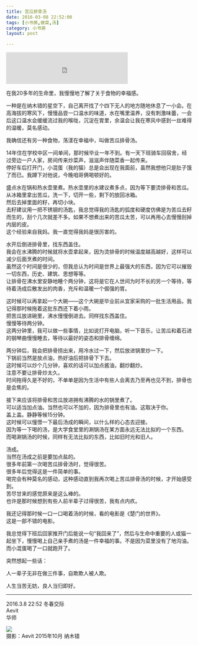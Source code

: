 ```yaml
---
title: 苦瓜排骨汤  
date: 2016-03-08 22:52:00  
tags: [小书房,做菜,汤]  
category: 小书房  
layout: post  

---
```


<iframe frameborder="no" border="0" marginwidth="0" marginheight="0" width="330" height="86" src="http://music.163.com/outchain/player?type=2&amp;id=149321&amp;auto=0&amp;height=66"></iframe>

在我20多年的生命里，我慢慢地了解了关于食物的幸福感。

一种是在纳木错的星空下，自己离开找了个四下无人的地方随地休息了一小会。在高海拔的寒风下，慢慢品尝一口温水的味道，水在嘴里温养，没有刺激味蕾，一会后这口温水会缓缓流过我的喉咙，沉淀在胃里，余温会让我在寒风中感到一丝难得的温暖，莫名感动。

我确信还有另一种食物，荡漾在幸福中，叫做苦瓜排骨汤。

<!--more-->

14年住在学校中区一间单间，那时候毕业一年不到。有一天下班骑车回宿舍，经过旁边一户人家，房间传来炒菜声，滋滋声伴随菜香一起传来。  
停好车后打开门，小混蛋（我的猫）总是会出现在我面前，虽然我想他只是肚子饿了而已。我蹲下对他说，今晚咱哥俩喝顿好的。

盛点水在锅和热水壶里煮。热水壶里的水建议煮多点，因为等下要烫排骨和苦瓜。  
从冰箱里拿出苦瓜，洗一下，切开一些，剩下的放回冰箱。  
然后去掉里面的籽，再切小块。  
去籽建议用一把不锈钢的汤匙，我总觉得我的汤匙的弧度和硬度仿佛是为苦瓜去籽而生的，刮个几次就差不多。如果不想煮出来的苦瓜太苦，可以再用心去慢慢刮掉内层的皮。  
这个经验来自我妈。我一直觉得我妈是很厉害的。

水开后倒进排骨里，找东西盖住。  
我会在水沸腾的时候就将水壶拿起来，因为烫排骨的时候温度越高越好，这样可以减少后面烹煮的时间。  
虽然这个时间是很少的，但我总认为时间是世界上最强大的东西，因为它可以摧毁一切东西，历史、建筑、思想等等。  
让排骨在沸水里安静地睡个两分钟，这将是它在人世间为时不长的另一个等待，等待着汤成后散发出的肉香，充斥和温暖一个倔强的胃。

这时候可以再拿起一个大碗——这个大碗是毕业前从宜家采购的一批生活用品，我记得那时候拖着这批东西还下着小雨。  
把苦瓜放进碗里，沸水慢慢倒进去。同样找东西盖住。  
慢慢等待两分钟。  
这两分钟里，我可以做一些事情，比如说打开电脑，听一下音乐，让苦瓜和着石进的钢琴曲慢慢睡去，等待以最好的姿态和排骨缠绵。

两分钟后，我会把排骨捞出来，用冷水过一下，然后放进锅里炒一下。  
下锅前当然是放点油，热好油后把排骨下下去。  
这时候可以炒个几分钟，喜欢的话可以加点酱油，翻炒翻炒。  
注意不要让排骨炒太久。  
时间拖得久是不好的，不单单是因为生活中有些人会离去乃至再也见不到，排骨也是会焦的。

接下来应该将排骨和苦瓜放进拥有沸腾的水的锅里煮了。  
可以适当加点油。当然也可以不加的，因为排骨里也有油。这取决于你。  
盖上盖。静静等候15分钟。  
这时候可以憧憬一下最后汤成的瞬间，以什么样的心态去迎接。  
因为等一下喝的汤，是大学食堂里的涮锅汤在某方面永远无法比拟的一个东西。  
而喝涮锅汤的时候，同样有无法比拟的东西，比如旧时光和旧人。

汤成。  
当然在汤成之前是要加点盐的。  
很多年前第一次喝苦瓜排骨汤时，觉得很苦。  
很多年后觉得这是一件简单的事。  
喝完会有种莫名的感动，这种感动直到我再次喝上苦瓜排骨汤的时候，才开始感受到。  
苦尽甘来的感觉原来是这么棒的。  
也许是那时候想到有些人前半辈子过得很苦，我有点内疚。

我还记得那时候一口一口喝着汤的时候，看的电影是《楚门的世界》。  
这是一部不错的电影。

我总觉得下班后回家推开门后能说一句“我回来了”，然后与生命中重要的人或猫一起坐下，慢慢喝上自己亲手煮的汤是一件幸福的事。不是因为菜里没有了地沟油。  
而小混蛋喝了一口就跑开了。

突然想起一些话：

人一辈子无非在做三件事，自欺欺人被人欺。

人生当苦无妨，良人当归即好。

* * *

2016.3.8 22:52 冬春交际  
Aevit  
华师

[![](http://file.arvit.xyz/to_tibet_starry_sky_4.JPG)](http://file.arvit.xyz/to_tibet_starry_sky_4.JPG)  
摄影：Aevit 2015年10月 纳木错